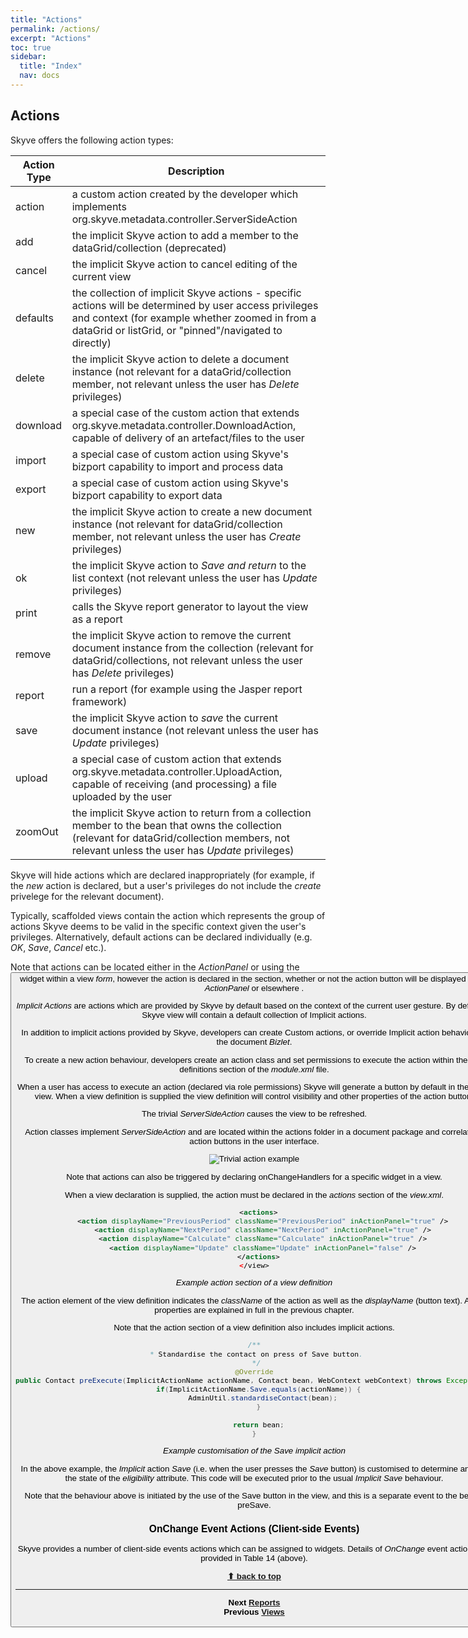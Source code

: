 ```yaml
---
title: "Actions"
permalink: /actions/
excerpt: "Actions"
toc: true
sidebar:
  title: "Index"
  nav: docs
---
```


## Actions

Skyve offers the following action types:

  Action Type | Description
  ----------- | -----------------------------------------------
  action      | a custom action created by the developer which implements org.skyve.metadata.controller.ServerSideAction
  add         | the implicit Skyve action to add a member to the dataGrid/collection (deprecated)
  cancel      | the implicit Skyve action to cancel editing of the current view
  defaults    | the collection of implicit Skyve actions - specific actions will be determined by user access privileges and context (for example whether zoomed in from a dataGrid or listGrid, or "pinned"/navigated to directly)
  delete      | the implicit Skyve action to delete a document instance (not relevant for a dataGrid/collection member, not relevant unless the user has _Delete_ privileges)
  download    | a special case of the custom action that extends org.skyve.metadata.controller.DownloadAction, capable of delivery of an artefact/files to the user
  import      | a special case of custom action using Skyve's bizport capability to import and process data
  export      | a special case of custom action using Skyve's bizport capability to export data
  new         | the implicit Skyve action to create a new document instance (not relevant for dataGrid/collection member, not relevant unless the user has _Create_ privileges)
  ok          | the implicit Skyve action to *Save and return* to the list context (not relevant unless the user has _Update_ privileges)
  print       | calls the Skyve report generator to layout the view as a report
  remove      | the implicit Skyve action to remove the current document instance from the collection (relevant for dataGrid/collections, not relevant unless the user has _Delete_ privileges)
  report      | run a report (for example using the Jasper report framework)
  save        | the implicit Skyve action to *save* the current document instance (not relevant unless the user has _Update_ privileges)
  upload      | a special case of custom action that extends org.skyve.metadata.controller.UploadAction, capable of receiving (and processing) a file uploaded by the user
  zoomOut     | the implicit Skyve action to return from a collection member to the bean that owns the collection (relevant for dataGrid/collection members, not relevant unless the user has _Update_ privileges)

Skyve will hide actions which are declared inappropriately (for example, if the *new* action is declared, 
but a user's privileges do not include the _create_ privelege for the relevant document).

Typically, scaffolded views contain the _<defaults/>_ action which represents the group of actions Skyve deems to be valid in the specific context given the user's privileges. Alternatively, default actions can be declared individually (e.g. *OK*,
*Save*, *Cancel* etc.).

Note that actions can be located either in the *ActionPanel* or using the _<button/>_ widget within a view _form_, however the action is declared
in the _<actions/>_ section, whether or not the action
button will be displayed in the *ActionPanel* or elsewhere .

*Implicit Actions* are actions which are provided by Skyve by default based on the context of the current user gesture. By default, a Skyve view will contain a default collection of Implicit actions.

In addition to implicit actions provided by Skyve, developers can create Custom actions, or override Implicit action behaviour in the document *Bizlet*.

To create a new action behaviour, developers create an action class and set permissions to execute the action within the role definitions section of the *module.xml* file.

When a user has access to execute an action (declared via role permissions) Skyve will generate a button by default in the detail view. When a view definition is supplied the view definition will control visibility and other properties of the action button.

The trivial *ServerSideAction* causes the view to be refreshed.

Action classes implement *ServerSideAction* and are located within the actions folder in a document package and correlate to action buttons in the user interface.

![Trivial action example](media/image135.png "Trivial action example")

Note that actions can also be triggered by declaring onChangeHandlers for a specific widget in a view.

When a view declaration is supplied, the action must be declared in the
*actions* section of the *view.xml*.

```xml
  <actions>
    <action displayName="PreviousPeriod" className="PreviousPeriod" inActionPanel="true" />
    <action displayName="NextPeriod" className="NextPeriod" inActionPanel="true" />
    <action displayName="Calculate" className="Calculate" inActionPanel="true" />
    <action displayName="Update" className="Update" inActionPanel="false" />
  </actions>
</view>
```

_Example action section of a view definition_

The action element of the view definition indicates the *className* of
the action as well as the *displayName* (button text). Action properties
are explained in full in the previous chapter.

Note that the action section of a view definition also includes implicit
actions.

```java
/**
 * Standardise the contact on press of Save button.
 */
@Override
public Contact preExecute(ImplicitActionName actionName, Contact bean, WebContext webContext) throws Exception {
  if(ImplicitActionName.Save.equals(actionName)) {
    AdminUtil.standardiseContact(bean);
  }

  return bean;
}
```

_Example customisation of the Save implicit action_

In the above example, the *Implicit* action *Save* (i.e. when the user
presses the *Save* button) is customised to determine and set the state
of the *eligibility* attribute. This code will be executed prior to the
usual *Implicit Save* behaviour.

Note that the behaviour above is initiated by the use of the Save button
in the view, and this is a separate event to the bean’s preSave.

### OnChange Event Actions (Client-side Events)

Skyve provides a number of client-side events actions which can be
assigned to widgets. Details of *OnChange* event actions are provided in
Table 14 (above).

**[⬆ back to top](#contents)**

---
**Next [Reports](./../_page/reports.md)**  
**Previous [Views](./../_page/views.md)**
